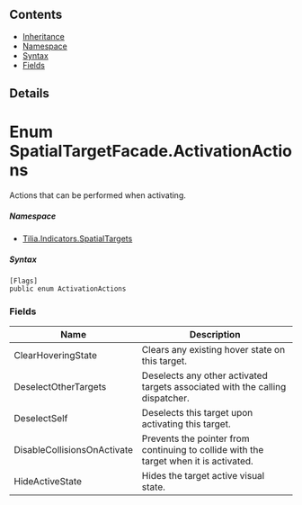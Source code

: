## Contents

* [Inheritance]
* [Namespace]
* [Syntax]
* [Fields]

## Details

# Enum SpatialTargetFacade.ActivationActions

Actions that can be performed when activating.

##### Namespace

* [Tilia.Indicators.SpatialTargets]

##### Syntax

```
[Flags]
public enum ActivationActions
```

### Fields

| Name | Description |
| --- | --- |
| ClearHoveringState | Clears any existing hover state on this target. |
| DeselectOtherTargets | Deselects any other activated targets associated with the calling dispatcher. |
| DeselectSelf | Deselects this target upon activating this target. |
| DisableCollisionsOnActivate | Prevents the pointer from continuing to collide with the target when it is activated. |
| HideActiveState | Hides the target active visual state. |

[Tilia.Indicators.SpatialTargets]: README.md
[Inheritance]: #Inheritance
[Namespace]: #Namespace
[Syntax]: #Syntax
[Fields]: #Fields
